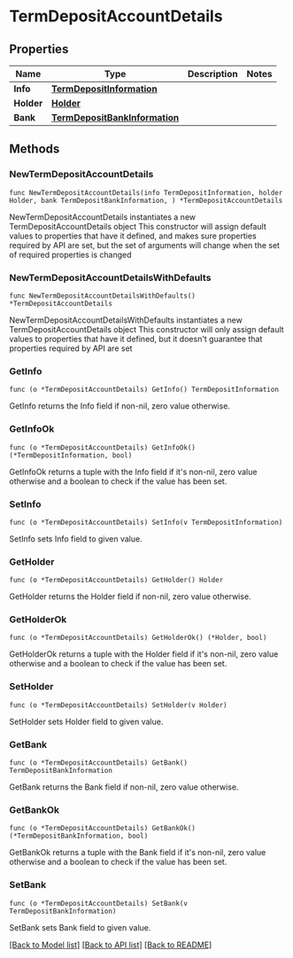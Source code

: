 # TermDepositAccountDetails

## Properties

Name | Type | Description | Notes
------------ | ------------- | ------------- | -------------
**Info** | [**TermDepositInformation**](TermDepositInformation.md) |  | 
**Holder** | [**Holder**](Holder.md) |  | 
**Bank** | [**TermDepositBankInformation**](TermDepositBankInformation.md) |  | 

## Methods

### NewTermDepositAccountDetails

`func NewTermDepositAccountDetails(info TermDepositInformation, holder Holder, bank TermDepositBankInformation, ) *TermDepositAccountDetails`

NewTermDepositAccountDetails instantiates a new TermDepositAccountDetails object
This constructor will assign default values to properties that have it defined,
and makes sure properties required by API are set, but the set of arguments
will change when the set of required properties is changed

### NewTermDepositAccountDetailsWithDefaults

`func NewTermDepositAccountDetailsWithDefaults() *TermDepositAccountDetails`

NewTermDepositAccountDetailsWithDefaults instantiates a new TermDepositAccountDetails object
This constructor will only assign default values to properties that have it defined,
but it doesn't guarantee that properties required by API are set

### GetInfo

`func (o *TermDepositAccountDetails) GetInfo() TermDepositInformation`

GetInfo returns the Info field if non-nil, zero value otherwise.

### GetInfoOk

`func (o *TermDepositAccountDetails) GetInfoOk() (*TermDepositInformation, bool)`

GetInfoOk returns a tuple with the Info field if it's non-nil, zero value otherwise
and a boolean to check if the value has been set.

### SetInfo

`func (o *TermDepositAccountDetails) SetInfo(v TermDepositInformation)`

SetInfo sets Info field to given value.


### GetHolder

`func (o *TermDepositAccountDetails) GetHolder() Holder`

GetHolder returns the Holder field if non-nil, zero value otherwise.

### GetHolderOk

`func (o *TermDepositAccountDetails) GetHolderOk() (*Holder, bool)`

GetHolderOk returns a tuple with the Holder field if it's non-nil, zero value otherwise
and a boolean to check if the value has been set.

### SetHolder

`func (o *TermDepositAccountDetails) SetHolder(v Holder)`

SetHolder sets Holder field to given value.


### GetBank

`func (o *TermDepositAccountDetails) GetBank() TermDepositBankInformation`

GetBank returns the Bank field if non-nil, zero value otherwise.

### GetBankOk

`func (o *TermDepositAccountDetails) GetBankOk() (*TermDepositBankInformation, bool)`

GetBankOk returns a tuple with the Bank field if it's non-nil, zero value otherwise
and a boolean to check if the value has been set.

### SetBank

`func (o *TermDepositAccountDetails) SetBank(v TermDepositBankInformation)`

SetBank sets Bank field to given value.



[[Back to Model list]](../README.md#documentation-for-models) [[Back to API list]](../README.md#documentation-for-api-endpoints) [[Back to README]](../README.md)


